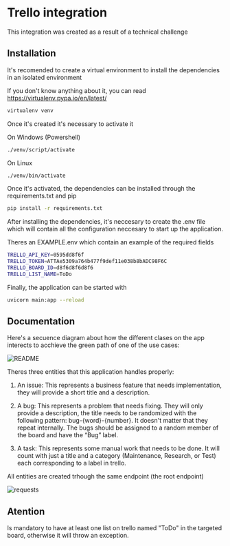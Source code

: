 
# Trello integration

This integration was created as a result of a technical challenge


## Installation

It's recomended to create a virtual environment to install the dependencies in an isolated environment

If you don't know anything about it, you can read https://virtualenv.pypa.io/en/latest/


```bash
virtualenv venv
```

Once it's created it's necessary to activate it

On Windows  (Powershell)
```bash
./venv/script/activate
```
On Linux

```bash
./venv/bin/activate
```

Once it's activated, the dependencies can be installed through the requirements.txt and pip

```bash
pip install -r requirements.txt
```

After installing the dependencies, it's neccesary to create the .env file which will contain all the configuration neccesary to start up the application.

Theres an EXAMPLE.env which contain an example of the required fields

```bash
TRELLO_API_KEY=0595dd8f6f
TRELLO_TOKEN=ATTAe5309a764b477f9def11e038b8bADC98F6C
TRELLO_BOARD_ID=d8f6d8f6d8f6
TRELLO_LIST_NAME=ToDo
```

Finally, the application can be started with

```bash
uvicorn main:app --reload 
```

## Documentation

Here's a secuence diagram about how the different clases on the app interects to acchieve the green path of one of the use cases:

![README](https://github.com/TTomas78/trello-integration/assets/17711544/6bd78b8e-dd15-4fb3-80bd-ebca8b5649d4)

Theres three entities that this application handles properly:

1. An issue: This represents a business feature that needs implementation, they will provide a short title and a description.

2. A bug: This represents a problem that needs fixing. They will only provide a description, the title needs to be randomized with the following pattern: bug-{word}-{number}. It doesn't matter that they repeat internally. The bugs should be assigned to a random member of the board and have the “Bug” label.

3. A task: This represents some manual work that needs to be done. It will count with just a title and a category (Maintenance, Research, or Test) each corresponding to a label in trello. 

All entities are created trhough the same endpoint (the root endpoint)

![requests](https://github.com/TTomas78/trello-integration/assets/17711544/6826aafa-d4a0-47c7-9889-c67adab112b5)


## Atention

Is mandatory to have at least one list on trello named "ToDo" in the targeted board, otherwise it will throw an exception.

